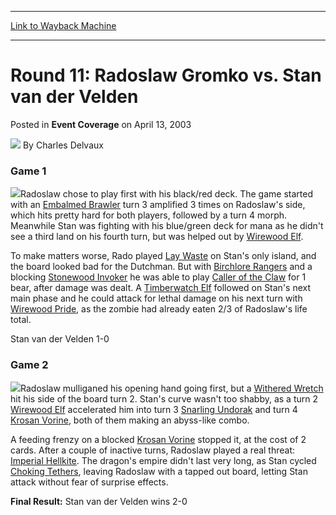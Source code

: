 
---
[Link to Wayback Machine](https://web.archive.org/web/20211207230120/https://magic.wizards.com/en/articles/archive/event-coverage/round-11-radoslaw-gromko-vs-stan-van-der-velden-2003-04-13)

[_metadata_:author]:- "Charles Delvaux"
[_metadata_:description]:- "Game 1Radoslaw chose to play first with his black/red deck. The game started with an Embalmed Brawler turn 3 amplified 3 times on Radoslaw's side, which hits pretty hard for both players, followed by a turn 4 morph. Meanwhile Stan was fighting with his blue/green deck for mana as he didn't see a third land on his fourth turn, but was helped out by Wirewood Elf.To make matters"
[_metadata_:generator]:- "Drupal 7 (http://drupal.org)"
[_metadata_:node]:- "784546"
[_metadata_:publish_date]:- "2003-04-13"
[_metadata_:source]:- "div-main-content"
[_metadata_:title]:- "Round 11: Radoslaw Gromko vs. Stan van der Velden"
[_metadata_:wayback_capture_timestamp]:- "2021-12-07 23:01:20"
[_metadata_:wayback_raw_url]:- "https://web.archive.org/web/20211207230120id_/https://magic.wizards.com/en/articles/archive/event-coverage/round-11-radoslaw-gromko-vs-stan-van-der-velden-2003-04-13"
[_metadata_:wayback_url]:- "https://magic.wizards.com/en/articles/archive/event-coverage/round-11-radoslaw-gromko-vs-stan-van-der-velden-2003-04-13"
---


Round 11: Radoslaw Gromko vs. Stan van der Velden
=================================================



 Posted in **Event Coverage**
 on April 13, 2003 






![](https://media.magic.wizards.com/styles/auth_small/public/generic-avatar-150_649.png)
By Charles Delvaux











### Game 1

![](https://media.magic.wizards.com/image_legacy_migration/sideboard/images/gppra03/a917.jpg)Radoslaw chose to play first with his black/red deck. The game started with an [Embalmed Brawler](https://gatherer.wizards.com/Pages/Card/Details.aspx?name=Embalmed+Brawler) turn 3 amplified 3 times on Radoslaw's side, which hits pretty hard for both players, followed by a turn 4 morph. Meanwhile Stan was fighting with his blue/green deck for mana as he didn't see a third land on his fourth turn, but was helped out by [Wirewood Elf](https://gatherer.wizards.com/Pages/Card/Details.aspx?name=Wirewood+Elf).

To make matters worse, Rado played [Lay Waste](https://gatherer.wizards.com/Pages/Card/Details.aspx?name=Lay+Waste) on Stan's only island, and the board looked bad for the Dutchman. But with [Birchlore Rangers](https://gatherer.wizards.com/Pages/Card/Details.aspx?name=Birchlore+Rangers) and a blocking [Stonewood Invoker](https://gatherer.wizards.com/Pages/Card/Details.aspx?name=Stonewood+Invoker) he was able to play [Caller of the Claw](https://gatherer.wizards.com/Pages/Card/Details.aspx?name=Caller+of+the+Claw) for 1 bear, after damage was dealt. A [Timberwatch Elf](https://gatherer.wizards.com/Pages/Card/Details.aspx?name=Timberwatch+Elf) followed on Stan's next main phase and he could attack for lethal damage on his next turn with [Wirewood Pride](https://gatherer.wizards.com/Pages/Card/Details.aspx?name=Wirewood+Pride), as the zombie had already eaten 2/3 of Radoslaw's life total.

Stan van der Velden 1-0

### Game 2

![](https://media.magic.wizards.com/image_legacy_migration/sideboard/images/gppra03/a916.jpg)Radoslaw mulliganed his opening hand going first, but a [Withered Wretch](https://gatherer.wizards.com/Pages/Card/Details.aspx?name=Withered+Wretch) hit his side of the board turn 2. Stan's curve wasn't too shabby, as a turn 2 [Wirewood Elf](https://gatherer.wizards.com/Pages/Card/Details.aspx?name=Wirewood+Elf) accelerated him into turn 3 [Snarling Undorak](https://gatherer.wizards.com/Pages/Card/Details.aspx?name=Snarling+Undorak) and turn 4 [Krosan Vorine](https://gatherer.wizards.com/Pages/Card/Details.aspx?name=Krosan+Vorine), both of them making an abyss-like combo.

A feeding frenzy on a blocked [Krosan Vorine](https://gatherer.wizards.com/Pages/Card/Details.aspx?name=Krosan+Vorine) stopped it, at the cost of 2 cards. After a couple of inactive turns, Radoslaw played a real threat: [Imperial Hellkite](https://gatherer.wizards.com/Pages/Card/Details.aspx?name=Imperial+Hellkite). The dragon's empire didn't last very long, as Stan cycled [Choking Tethers](https://gatherer.wizards.com/Pages/Card/Details.aspx?name=Choking+Tethers), leaving Radoslaw with a tapped out board, letting Stan attack without fear of surprise effects.

**Final Result:** Stan van der Velden wins 2-0 







